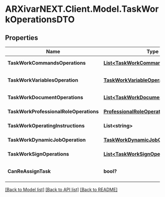 # ARXivarNEXT.Client.Model.TaskWorkOperationsDTO
## Properties

Name | Type | Description | Notes
------------ | ------------- | ------------- | -------------
**TaskWorkCommandsOperations** | [**List&lt;TaskWorkCommandDTO&gt;**](TaskWorkCommandDTO.md) | TaskWork commands | [optional] 
**TaskWorkVariablesOperation** | [**TaskWorkVariableOperationDTO**](TaskWorkVariableOperationDTO.md) | Process variables to set | [optional] 
**TaskWorkDocumentOperations** | [**List&lt;TaskWorkDocumentOperationDTO&gt;**](TaskWorkDocumentOperationDTO.md) | Document operations | [optional] 
**TaskWorkProfessionalRoleOperations** | [**ProfessionalRoleOperationsDTO**](ProfessionalRoleOperationsDTO.md) | Professional roles | [optional] 
**TaskWorkOperatingInstructions** | **List&lt;string&gt;** | Operating Instruction | [optional] 
**TaskWorkDynamicJobOperation** | [**TaskWorkDynamicJobOperationsDTO**](TaskWorkDynamicJobOperationsDTO.md) | Dynamic jobs | [optional] 
**TaskWorkSignOperations** | [**List&lt;TaskWorkSignOperationDTO&gt;**](TaskWorkSignOperationDTO.md) | Sign operations | [optional] 
**CanReAssignTask** | **bool?** | Reassign task opertiona | [optional] 

[[Back to Model list]](../README.md#documentation-for-models) [[Back to API list]](../README.md#documentation-for-api-endpoints) [[Back to README]](../README.md)

